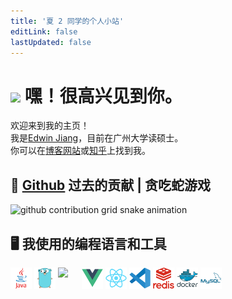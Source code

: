 ```yaml
---
title: '夏 2 同学的个人小站'
editLink: false
lastUpdated: false
---
```


<h1><img style="display:inline" src="https://emojis.slackmojis.com/emojis/images/1531849430/4246/blob-sunglasses.gif?1531849430" width="30"/> 嘿！很高兴见到你。</h1>

<p>欢迎来到我的主页！ <br/> 我是<a href="https://blog.appletest.cn">Edwin Jiang</a>，目前在广州大学读硕士。<br/>你可以在<a href="https://blog.appletest.cn/">博客网站</a>或<a href="https://www.zhihu.com/people/xia_2">知乎</a>上找到我。</p>

<h2>🐍 <a href="https://github.com/xia-2">Github</a> 过去的贡献 | 贪吃蛇游戏</h2>

<picture>
    <source media="(prefers-color-scheme: dark)" srcset="https://raw.githubusercontent.com/xia-2/xia-2/output/github-contribution-grid-snake-dark.svg">
    <source media="(prefers-color-scheme: light)" srcset="https://raw.githubusercontent.com/xia-2/xia-2/output/github-contribution-grid-snake.svg">
    <img alt="github contribution grid snake animation" src="https://raw.githubusercontent.com/xia-2/xia-2/output/github-contribution-grid-snake.svg">
</picture>

<h2>🖥️ 我使用的编程语言和工具</h2>

<!--ICONS: https://devicon.dev/ -->

<div style="display:flex;gap:4px;">

<img src="./icons/java/java-original-wordmark.svg" width="34"/>

<img src="./icons/go/go-original.svg" width="34" />

<img src="./typescript/typescript-original.svg" width="34" />

<img src="./icons/vuejs/vuejs-original.svg" width="34" />
                    
                                     
<img src="./icons/react/react-original.svg" width="34" />

<img src="./icons/vscode/vscode-original.svg" width="34" />

<img src="./icons/redis/redis-plain-wordmark.svg" width="34" />

<img src="./icons/docker/docker-original-wordmark.svg" width="34" />

<img src="./icons/mysql/mysql-plain-wordmark.svg" width="34"/>
                    
                                        
</div>

<!-- <h2>💻 <a href="https://github.com/xia-2">Github</a>上的仓库语言</h2>

<div style="display:flex;gap:8px">
    <div style="flex:50%;"><a href="https://github.com/xia-2"><img src="https://github-readme-stats.vercel.app/api?username=xia-2&show_icons=true&theme=tokyonight" alt="Anurag's GitHub stats"></a></div>
    <div style="flex:50%;"><a href="https://github.com/anuraghazra/github-readme-stats"><img src="https://github-readme-stats.vercel.app/api/top-langs/?username=xia-2&theme=tokyonight&layout=compact&langs_count=4" alt="Top Langs"></a></div>
</div> -->
